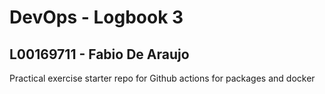 # DevOps - Logbook 3
## L00169711 - Fabio De Araujo
Practical exercise starter repo for Github actions for packages and docker

